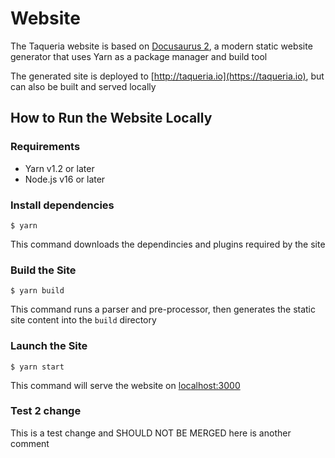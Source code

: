 # Website

The Taqueria website is based on [Docusaurus 2](https://docusaurus.io/), a modern static website generator that uses Yarn as a package manager and build tool

The generated site is deployed to [http://taqueria.io](https://taqueria.io), but can also be built and served locally

## How to Run the Website Locally

### Requirements
- Yarn v1.2 or later
- Node.js v16 or later

### Install dependencies
```shell
$ yarn
```
This command downloads the dependincies and plugins required by the site

### Build the Site
```shell
$ yarn build
```
This command runs a parser and pre-processor, then generates the static site content into the `build` directory

### Launch the Site
```shell
$ yarn start
```
This command will serve the website on [localhost:3000](http://localhost:3000)


### Test 2 change
This is a test change and SHOULD NOT BE MERGED here is another comment